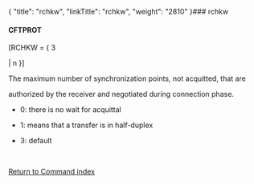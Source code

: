 {
    "title": "rchkw",
    "linkTitle": "rchkw",
    "weight": "2810"
}### <span id="rchkw"></span>rchkw

#### CFTPROT

\[RCHKW = { 3
| n }\]

The maximum number of synchronization points, not acquitted, that are
authorized by the receiver and negotiated during connection phase.

-   0: there is no wait for acquittal
-   1: means that a transfer is in half-duplex
-   3: default

 

[Return to Command index](../../)

